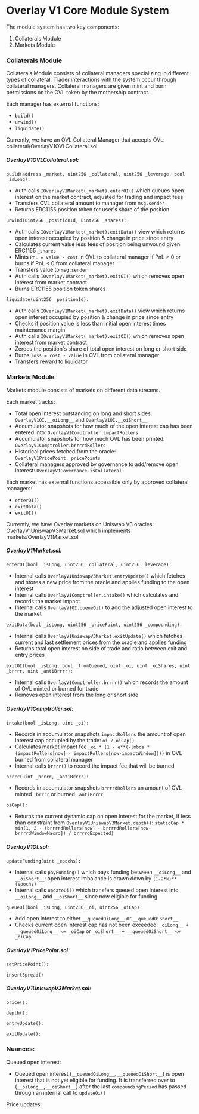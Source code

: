 # Overlay V1 Core Module System

The module system has two key components:

1. Collaterals Module
2. Markets Module

### Collaterals Module

Collaterals Module consists of collateral managers specializing in different types of collateral. Trader interactions with the system occur through collateral managers. Collateral managers are given mint and burn permissions on the OVL token by the mothership contract.

Each manager has external functions:

- `build()`
- `unwind()`
- `liquidate()`

Currently, we have an OVL Collateral Manager that accepts OVL: collateral/OverlayV1OVLCollateral.sol


##### OverlayV1OVLCollateral.sol:

`build(address _market, uint256 _collateral, uint256 _leverage, bool _isLong):`

- Auth calls `IOverlayV1Market(_market).enterOI()` which queues open interest on the market contract, adjusted for trading and impact fees
- Transfers OVL collateral amount to manager from `msg.sender`
- Returns ERC1155 position token for user's share of the position

`unwind(uint256 _positionId, uint256 _shares):`

- Auth calls `IOverlayV1Market(_market).exitData()` view which returns open interest occupied by position & change in price since entry
- Calculates current value less fees of position being unwound given ERC1155 `_shares`
- Mints `PnL = value - cost` in OVL to collateral manager if PnL > 0 or burns if PnL < 0 from collateral manager
- Transfers value to `msg.sender`
- Auth calls `IOverlayV1Market(_market).exitOI()` which removes open interest from market contract
- Burns ERC1155 position token shares

`liquidate(uint256 _positionId):`

- Auth calls `IOverlayV1Market(_market).exitData()` view which returns open interest occupied by position & change in price since entry
- Checks if position value is less than initial open interest times maintenance margin
- Auth calls `IOverlayV1Market(_market).exitOI()` which removes open interest from market contract
- Zeroes the position's share of total open interest on long or short side
- Burns `loss = cost - value` in OVL from collateral manager
- Transfers reward to liquidator


### Markets Module


Markets module consists of markets on different data streams.

Each market tracks:

- Total open interest outstanding on long and short sides: `OverlayV1OI.__oiLong__` and `OverlayV1OI.__oiShort__`
- Accumulator snapshots for how much of the open interest cap has been entered into: `OverlayV1Comptroller.impactRollers`
- Accumulator snapshots for how much OVL has been printed: `OverlayV1Comptroller.brrrrdRollers`
- Historical prices fetched from the oracle: `OverlayV1PricePoint._pricePoints`
- Collateral managers approved by governance to add/remove open interest: `OverlayV1Governance.isCollateral`

Each market has external functions accessible only by approved collateral managers:

- `enterOI()`
- `exitData()`
- `exitOI()`

Currently, we have Overlay markets on Uniswap V3 oracles: OverlayV1UniswapV3Market.sol which implements markets/OverlayV1Market.sol


##### OverlayV1Market.sol:


`enterOI(bool _isLong, uint256 _collateral, uint256 _leverage):`

- Internal calls `OverlayV1UniswapV3Market.entryUpdate()` which fetches and stores a new price from the oracle and applies funding to the open interest
- Internal calls `OverlayV1Comptroller.intake()` which calculates and records the market impact
- Internal calls `OverlayV1OI.queueOi()` to add the adjusted open interest to the market


`exitData(bool _isLong, uint256 _pricePoint, uint256 _compounding):`

- Internal calls `OverlayV1UniswapV3Market.exitUpdate()` which fetches current and last settlement prices from the oracle and applies funding
- Returns total open interest on side of trade and ratio between exit and entry prices


`exitOI(bool _isLong, bool _fromQueued, uint _oi, uint _oiShares, uint _brrrr, uint _antiBrrrr):`

- Internal calls `OverlayV1Comptroller.brrrr()` which records the amount of OVL minted or burned for trade
- Removes open interest from the long or short side


##### OverlayV1Comptroller.sol:

`intake(bool _isLong, uint _oi):`

- Records in accumulator snapshots `impactRollers` the amount of open interest cap occupied by the trade: `oi / oiCap()`
- Calculates market impact fee `_oi * (1 - e**(-lmbda * (impactRollers[now] - impactRollers[now-impactWindow])))` in OVL burned from collateral manager
- Internal calls `brrrr()` to record the impact fee that will be burned

`brrrr(uint _brrrr, _antiBrrrr):`

- Records in accumulator snapshots `brrrrdRollers` an amount of OVL minted `_brrrr` or burned `_antiBrrrr`

`oiCap():`

- Returns the current dynamic cap on open interest for the market, if less than constraint from `OverlayV1UniswapV3Market.depth()`: `staticCap * min(1, 2 - (brrrrdRollers[now] - brrrrdRollers[now-brrrrdWindowMacro]) / brrrrdExpected)`


##### OverlayV1OI.sol:

`updateFunding(uint _epochs):`

- Internal calls `payFunding()` which pays funding between `__oiLong__` and `__oiShort__`: open interest imbalance is drawn down by `(1-2*k)**(epochs)`
- Internal calls `updateOi()` which transfers queued open interest into `__oiLong__` and `__oiShort__` since now eligible for funding

`queueOi(bool _isLong, uint256 _oi, uint256 _oiCap):`

- Add open interest to either `__queuedOiLong__` or `__queuedOiShort__`
- Checks current open interest cap has not been exceeded: `_oiLong__ + __queuedOiLong__ <= _oiCap` or `_oiShort__ + __queuedOiShort__ <= _oiCap`


##### OverlayV1PricePoint.sol:

`setPricePoint():`

`insertSpread()`


##### OverlayV1UniswapV3Market.sol:

`price():`

`depth():`

`entryUpdate():`

`exitUpdate():`



### Nuances:

Queued open interest:

- Queued open interest (`__queuedOiLong__`, `__queuedOiShort__`) is open interest that is not yet eligible for funding. It is transferred over to (`__oiLong__`, `__oiShort__`) after the last `compoundingPeriod` has passed through an internal call to `updateOi()`


Price updates:
